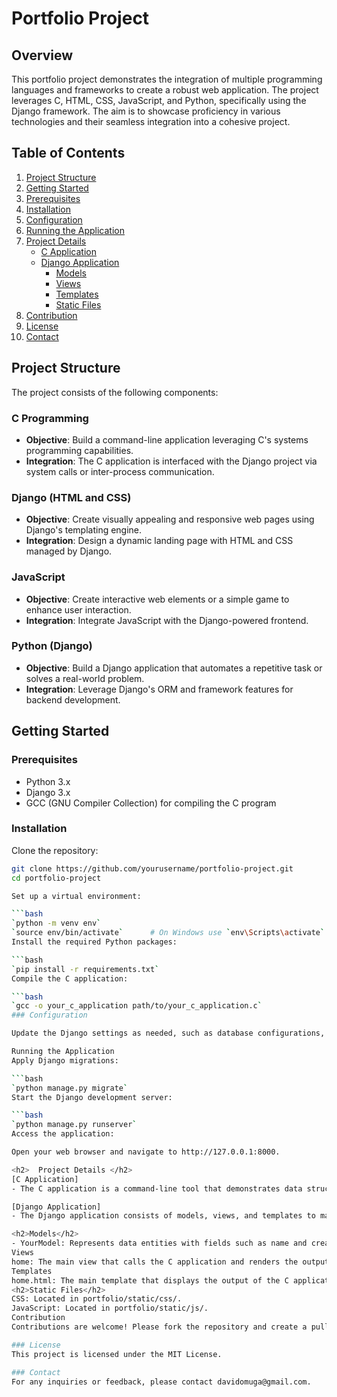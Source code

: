 # Portfolio Project

## Overview
This portfolio project demonstrates the integration of multiple programming languages and frameworks to create a robust web application. The project leverages C, HTML, CSS, JavaScript, and Python, specifically using the Django framework. The aim is to showcase proficiency in various technologies and their seamless integration into a cohesive project.

## Table of Contents
1. [Project Structure](#project-structure)
2. [Getting Started](#getting-started)
3. [Prerequisites](#prerequisites)
4. [Installation](#installation)
5. [Configuration](#configuration)
6. [Running the Application](#running-the-application)
7. [Project Details](#project-details)
    - [C Application](#c-application)
    - [Django Application](#django-application)
        - [Models](#models)
        - [Views](#views)
        - [Templates](#templates)
        - [Static Files](#static-files)
8. [Contribution](#contribution)
9. [License](#license)
10. [Contact](#contact)

## Project Structure
The project consists of the following components:

### C Programming
- **Objective**: Build a command-line application leveraging C's systems programming capabilities.
- **Integration**: The C application is interfaced with the Django project via system calls or inter-process communication.

### Django (HTML and CSS)
- **Objective**: Create visually appealing and responsive web pages using Django's templating engine.
- **Integration**: Design a dynamic landing page with HTML and CSS managed by Django.

### JavaScript
- **Objective**: Create interactive web elements or a simple game to enhance user interaction.
- **Integration**: Integrate JavaScript with the Django-powered frontend.

### Python (Django)
- **Objective**: Build a Django application that automates a repetitive task or solves a real-world problem.
- **Integration**: Leverage Django's ORM and framework features for backend development.

## Getting Started

### Prerequisites
- Python 3.x
- Django 3.x
- GCC (GNU Compiler Collection) for compiling the C program

### Installation
Clone the repository:

```bash
git clone https://github.com/yourusername/portfolio-project.git
cd portfolio-project

Set up a virtual environment:

```bash
`python -m venv env`
`source env/bin/activate`      # On Windows use `env\Scripts\activate`
Install the required Python packages:

```bash
`pip install -r requirements.txt`
Compile the C application:

```bash
`gcc -o your_c_application path/to/your_c_application.c`
### Configuration

Update the Django settings as needed, such as database configurations, static file paths, etc.

Running the Application
Apply Django migrations:

```bash
`python manage.py migrate`
Start the Django development server:

```bash
`python manage.py runserver`
Access the application:

Open your web browser and navigate to http://127.0.0.1:8000.

<h2>  Project Details </h2>
[C Application]
- The C application is a command-line tool that demonstrates data structures, algorithms, and memory management. It runs as a separate process and interacts with the Django application via system calls.

[Django Application]
- The Django application consists of models, views, and templates to manage the frontend and backend logic.

<h2>Models</h2>
- YourModel: Represents data entities with fields such as name and created_at.
Views
home: The main view that calls the C application and renders the output on the homepage.
Templates
home.html: The main template that displays the output of the C application and integrates HTML, CSS, and JavaScript.
<h2>Static Files</h2>
CSS: Located in portfolio/static/css/.
JavaScript: Located in portfolio/static/js/.
Contribution
Contributions are welcome! Please fork the repository and create a pull request with your changes.

### License
This project is licensed under the MIT License.

### Contact
For any inquiries or feedback, please contact davidomuga@gmail.com.
